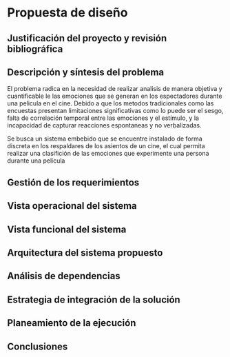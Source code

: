 # Propuesta de diseño

##  Justificación del proyecto y revisión bibliográfica

## Descripción y síntesis del problema

El problema radica en la necesidad de realizar analisis de manera objetiva y cuantificable le las emociones que se generan en los espectadores durante una pelicula en el cine. Debido a que los metodos tradicionales como las encuestas presentan limitaciones significativas como lo puede ser el sesgo, falta de correlación temporal entre las emociones y el estímulo, y la incapacidad de capturar reacciones espontaneas y no verbalizadas.

Se busca un sistema embebido que se encuentre instalado de forma discreta en los respaldares de los asientos de un cine, el cual permita realizar una clasifición de las emociones que experimente una persona durante una película 

## Gestión de los requerimientos

## Vista operacional del sistema

## Vista funcional del sistema

## Arquitectura del sistema propuesto

## Análisis de dependencias

## Estrategia de integración de la solución

## Planeamiento de la ejecución

## Conclusiones
